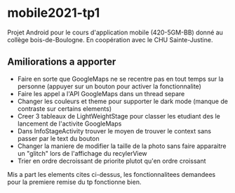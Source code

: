 # mobile2021-tp1
Projet Android pour le cours d'application mobile (420-5GM-BB) donné au collège bois-de-Boulogne. En coopération avec le CHU Sainte-Justine.
## Amiliorations a apporter
- Faire en sorte que GoogleMaps ne se recentre pas en tout temps sur la personne (appuyer sur un bouton pour activer la fonctionnalite)
- Faire les appel a l'API GoogleMaps dans un thread separe
- Changer les couleurs et theme pour supporter le dark mode (manque de contraste sur certains elements)
- Creer 3 tableaux de LightWeightStage pour classer les etudiant des le lancement de l'activite GoogleMaps
- Dans InfoStageActivity trouver le moyen de trouver le context sans passer par le text du bouton
- Changer la maniere de modifier la taille de la photo sans faire apparaitre un "glitch" lors de l'affichage du recylerView
- Trier en ordre decroissant de priorite plutot qu'en ordre croissant

Mis a part les elements cites ci-dessus, les fonctionnalitees demandees pour la premiere remise du tp fonctionne bien. 
